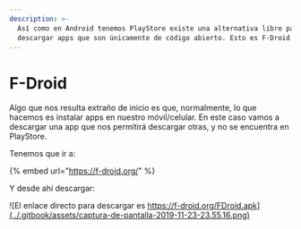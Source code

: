 ```yaml
---
description: >-
  Así como en Android tenemos PlayStore existe una alternativa libre para poder
  descargar apps que son únicamente de código abierto. Esto es F-Droid.
---
```


# F-Droid

Algo que nos resulta extraño de inicio es que, normalmente, lo que hacemos es instalar apps en nuestro móvil/celular. En este caso vamos a descargar una app que nos permitirá descargar otras, y no se encuentra en PlayStore.

Tenemos que ir a:

{% embed url="https://f-droid.org/" %}

Y desde ahí descargar:

![El enlace directo para descargar es https://f-droid.org/FDroid.apk](../.gitbook/assets/captura-de-pantalla-2019-11-23-23.55.16.png)

